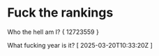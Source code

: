 # Fuck the rankings

Who the hell am I?
{ 12723559 }

What fucking year is it?
[ 2025-03-20T10:33:20Z ]
